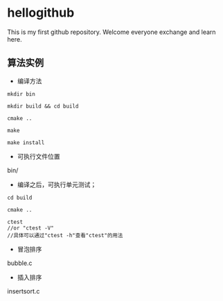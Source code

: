 # hellogithub
This is my first github repository. Welcome everyone exchange and learn here.

## 算法实例

- 编译方法

```
mkdir bin

mkdir build && cd build

cmake ..

make

make install

```

- 可执行文件位置

bin/


- 编译之后，可执行单元测试；
```
cd build

cmake ..

ctest
//or "ctest -V"
//具体可以通过"ctest -h"查看"ctest"的用法
```

- 冒泡排序

bubble.c

- 插入排序

insertsort.c


